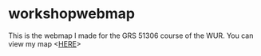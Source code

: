 # workshopwebmap

This is the webmap I made for the GRS 51306 course of the WUR.
You can view my map <[HERE](https://jschoorlemmer.github.io/workshopwebmap/)>
